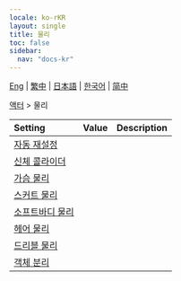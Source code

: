 ```yaml
---
locale: ko-rKR
layout: single
title: 물리
toc: false
sidebar:
  nav: "docs-kr"
---
```

[Eng](/dancexr/menu/2025.4/actor/physics_settings) | [繁中](/tw/dancexr/menu/2025.4/actor/physics_settings) | [日本語](/jp/dancexr/menu/2025.4/actor/physics_settings) | [한국어](/kr/dancexr/menu/2025.4/actor/physics_settings) | [简中](/zh/dancexr/menu/2025.4/actor/physics_settings)

[액터](../menu#액터) > 물리



| Setting | Value | Description |
| :--- | --- | :--- |
| [자동 재설정](auto_reset) |
| [신체 콜라이더](body_colliders) |
| [가슴 물리](physics_boobs) |
| [스커트 물리](physics_skirt) |
| [소프트바디 물리](physics_softbody) |
| [헤어 물리](hair_physics) |
| [드리블 물리](cloth_physics) |
| [객체 분리](detach_object) |
